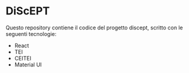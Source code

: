 # DiScEPT

Questo repository contiene il codice del progetto discept, scritto con le seguenti tecnologie:

- React
- TEI
- CEITEI
- Material UI
